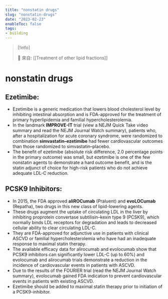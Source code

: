 ```yaml
---
title: "nonstatin drugs"
slug: "nonstatin-drugs"
date: "2023-02-23"
enableToc: false
tags:
- building
---
```


> [!info]
>
> 🌱 來自: [[Treatment of other lipid fractions]]

# nonstatin drugs

## Ezetimibe:
* Ezetimibe is a generic medication that lowers blood cholesterol level by inhibiting intestinal absorption and is FDA-approved for the treatment of primary hyperlipidemia and familial hypercholesterolemia.
* In the landmark **IMPROVE-IT** trial (view a NEJM Quick Take video summary and read the NEJM Journal Watch summary), patients who, after a hospitalization for acute coronary syndrome, were randomized to combination **simvastatin–ezetimibe** had fewer cardiovascular outcomes than those randomized to simvastatin–placebo.
* The benefit of ezetimibe (absolute risk difference, 2.0 percentage points in the primary outcome) was small, but ezetimibe is one of the few nonstatin agents to demonstrate a hard outcome benefit, and is the statin adjunct of choice for high-risk patients who do not achieve adequate LDL-C reduction.

## PCSK9 Inhibitors:
* In 2015, the FDA approved **aliROCumab** (Praluent) and **evoLOCumab** (Repatha), two drugs in this new class of lipid-lowering agents.
* These drugs augment the uptake of circulating LDL in the liver by inhibiting proprotein convertase subtilisin–kexin type 9 (PCSK9), which normally binds LDL receptors for degradation and leads to decreased cellular ability to clear circulating LDL-C.
* They are FDA-approved for adjunctive use in patients with clinical ASCVD or familial hypercholesterolemia who have had an inadequate response to maximal statin therapy.
* The available efficacy data for alirocumab and evolocumab show that PCSK9 inhibitors can significantly lower LDL-C (up to 60%) and evolocumab and alirocumab trials demonstrate a reduction in the incidence of cardiovascular events in patients with ASCVD.
* Due to the results of the FOURIER trial (read the NEJM Journal Watch summary), evolocumab gained FDA indication to prevent cardiovascular events in patients with existing ASCVD.
* Ezetimibe should be added to maximal statin therapy prior to initiation of a PCSK9-inhibitor.
